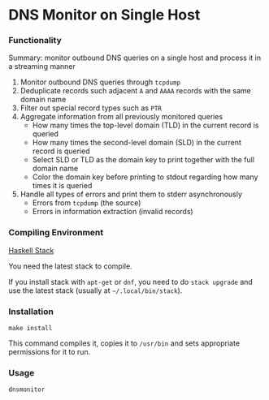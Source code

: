 # DNS Monitor on Single Host

### Functionality

Summary: monitor outbound DNS queries on a single host and process it in a streaming manner

1. Monitor outbound DNS queries through `tcpdump`
2. Deduplicate records such adjacent `A` and `AAAA` records with the same domain name
3. Filter out special record types such as `PTR`
4. Aggregate information from all previously monitored queries
    - How many times the top-level domain (TLD) in the current record is queried
    - How many times the second-level domain (SLD) in the current record is queried
    - Select SLD or TLD as the domain key to print together with the full domain name
    - Color the domain key before printing to stdout regarding how many times it is queried
5. Handle all types of errors and print them to stderr asynchronously
    - Errors from `tcpdump` (the source)
    - Errors in information extraction (invalid records)

### Compiling Environment

[Haskell Stack](https://www.haskellstack.org/)

You need the latest stack to compile.

If you install stack with `apt-get` or `dnf`, you need to do `stack upgrade` and use the latest stack (usually at `~/.local/bin/stack`).

### Installation

```
make install
```
This command compiles it, copies it to `/usr/bin` and sets appropriate permissions for it to run.

### Usage
```
dnsmonitor
```
